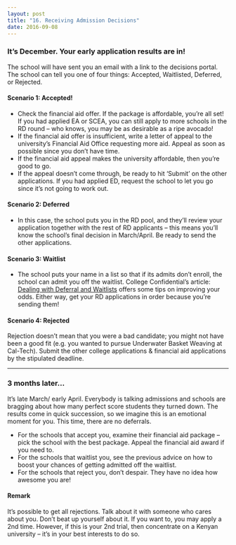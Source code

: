 ```yaml
---
layout: post 
title: "16. Receiving Admission Decisions"
date: 2016-09-08
---
```


### It’s December. Your early application results are in!

The school will have sent you an email with a link to the decisions portal. The school can tell you one of four things: Accepted, Waitlisted, Deferred, or Rejected.

#### Scenario 1: Accepted!

* Check the financial aid offer. If the package is affordable, you’re all set! If you had applied EA or SCEA, you can still apply to more schools in the RD round – who knows, you may be as desirable as a ripe avocado!
* If the financial aid offer is insufficient, write a letter of appeal to the university’s Financial Aid Office requesting more aid. Appeal as soon as possible since you don’t have time.
* If the financial aid appeal makes the university affordable, then you’re good to go.
* If the appeal doesn’t come through, be ready to hit ‘Submit’ on the other applications. If you had applied ED, request the school to let you go since it’s not going to work out.

#### Scenario 2: Deferred

* In this case, the school puts you in the RD pool, and they’ll review your application together with the rest of RD applicants – this means you’ll know the school’s final decision in March/April. Be ready to send the other applications.

#### Scenario 3: Waitlist

* The school puts your name in a list so that if its admits don’t enroll, the school can admit you off the waitlist. College Confidential’s article: [Dealing with Deferral and Waitlists](http://www.collegeconfidential.com/deferral/) offers some tips on improving your odds. Either way, get your RD applications in order because you’re sending them!

#### Scenario 4: Rejected

Rejection doesn’t mean that you were a bad candidate; you might not have been a good fit (e.g. you wanted to pursue Underwater Basket Weaving at Cal-Tech). Submit the other college applications & financial aid applications by the stipulated deadline.

----

### 3 months later...

It’s late March/ early April. Everybody is talking admissions and schools are bragging about how many perfect score students they turned down. The results come in quick succession, so we imagine this is an emotional moment for you. This time, there are no deferrals.

* For the schools that accept you, examine their financial aid package – pick the school with the best package. Appeal the financial aid award if you need to.
* For the schools that waitlist you, see the previous advice on how to boost your chances of getting admitted off the waitlist.
* For the schools that reject you, don’t despair. They have no idea how awesome you are!

#### Remark
It’s possible to get all rejections. Talk about it with someone who cares about you. Don’t beat up yourself about it. If you want to, you may apply a 2nd time. However, if this is your 2nd trial, then concentrate on a Kenyan university – it’s in your best interests to do so. 
